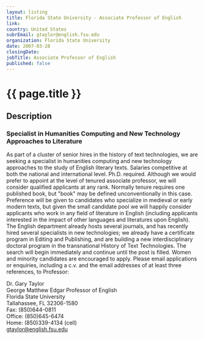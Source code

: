 ```yaml
---
layout: listing
title: Florida State University - Associate Professor of English
link:
country: United States
subrEmail: gtaylor@english.fsu.edu
organization: Florida State University 
date: 2007-03-28
closingDate: 
jobTitle: Associate Professor of English
published: false
---
```



# {{ page.title }}

## Description
















<h3>Specialist in Humanities Computing and New Technology Approaches to Literature</h3>

<p>As part of a cluster of senior hires in the history of text technologies, we are seeking a specialist in humanities computing and new technology approaches to the study of English literary texts. Salaries competitive at both the national and international level. Ph.D. required. Although we would prefer to appoint at the level of tenured associate professor, we will consider qualified applicants at any rank. Normally tenure requires one published book, but "book" may be defined unconventionally in this case. Preference will be given to candidates who specialize in medieval or early modern texts, but given the small candidate pool we will happily consider applicants who work in any field of literature in English (including applicants interested in the impact of other languages and literatures upon English). The English department already hosts several journals, and has recently hired several specialists in new technologies; we already have a certificate program in Editing and Publishing, and are building a new interdisciplinary doctoral program in the transnational History of Text Technologies. The search will begin immediately and continue until the post is filled. Women and minority candidates are encouraged to apply. Please email applications or enquiries, including a c.v. and the email addresses of at least three references, to Professor:</p>

Dr. Gary Taylor<br/>
George Matthew Edgar Professor of English<br/>
Florida State University<br/>
Tallahassee, FL 32306-1580<br/>
Fax: (850)644-0811<br/>
Office: (850)645-6474<br/>
Home: (850)339-4134 (cell)<br/>
gtaylor@english.fsu.edu<br/>

